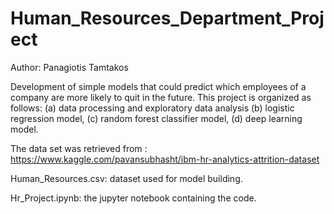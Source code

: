 # Human_Resources_Department_Project

 Author: Panagiotis Tamtakos

 Development of simple models that could predict which employees of a company are more likely to quit in the future.
 This project is organized as follows: (a) data processing and exploratory data analysis
 (b) logistic regression model, (c) random forest classifier model, (d) deep learning model.

 The data set was retrieved from : https://www.kaggle.com/pavansubhasht/ibm-hr-analytics-attrition-dataset

 Human_Resources.csv: dataset used for model building.

 Hr_Project.ipynb: the jupyter notebook containing the code. 

